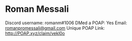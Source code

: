 # Roman Messali

Discord username: romanm#1006
DMed a POAP: Yes
Email: romanpromessali@gmail.com
Unique POAP Link: http://POAP.xyz/claim/vekl0o